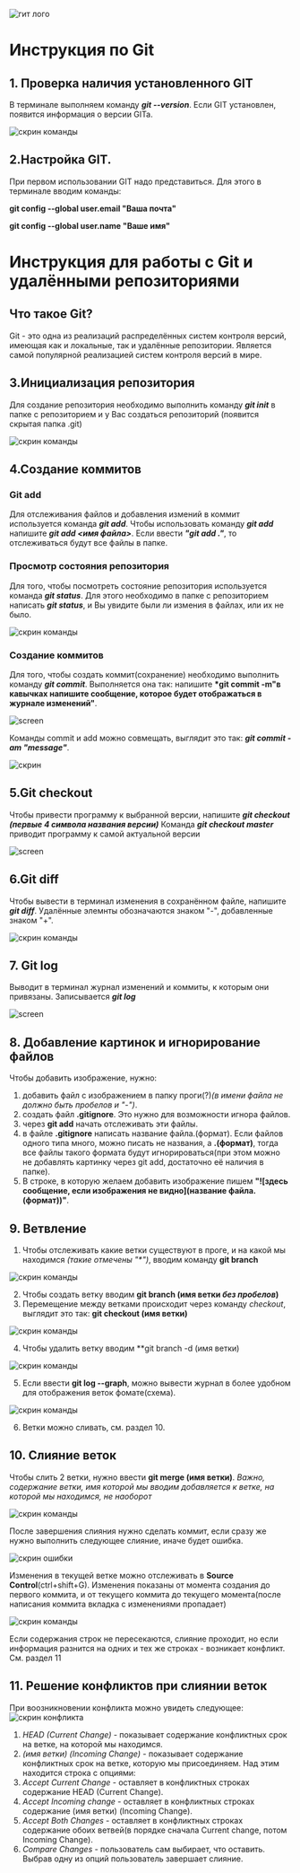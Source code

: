 ![гит лого](Git-Logo-2Color.png) 
# Инструкция по Git 
## 1. Проверка наличия установленного GIT
В терминале выполняем команду __*git --version*__. Если GIT установлен, появится информация о версии GITa.

![скрин команды](gitVersion.png)

## 2.Настройка GIT.

При первом использовании GIT надо представиться. Для этого в терминале вводим команды:

__git config --global user.email "Ваша почта"__

**git config --global user.name "Ваше имя"**
# Инструкция для работы с Git и удалёнными репозиториями

## Что такое Git?
Git - это одна из реализаций распределённых систем контроля версий, имеющая как и локальные, так и удалённые репозитории. Является самой популярной реализацией систем контроля версий в мире. 
 ## 3.Инициализация репозитория
Для создание репозитория необходимо выполнить команду __*git init*__ в папке с репозиторием и у Вас создаться репозиторий (появится скрытая папка .git)

![скрин команды](gitinit.png)

## 4.Создание коммитов

### Git add
Для отслеживания файлов и добавления измений в коммит используется команда __*git add*__. Чтобы использовать команду __*git add*__ напишите __*git add <имя файла>*__. Если ввести __*"git add ."*__, то отслеживаться будут все файлы в папке.

### Просмотр состояния репозитория
 Для того, чтобы посмотреть состояние репозитория используется команда __*git status*__. Для этого необходимо в папке с репозиторием написать __*git status*__, и Вы увидите были ли измения в файлах, или их не было.

![скрин команды](status.png)

### Создание коммитов
 Для того, чтобы создать коммит(сохранение) необходимо выполнить команду __*git commit*__. Выполняется она так: напишите __*git commit -m"в кавычках напишите сообщение, которое будет отображаться в журнале изменений"__.

![screen](commit_m.PNG)

 Команды commit и add можно совмещать, выглядит это так: __*git commit -am "message"*__.

![скрин](commit.PNG)

## 5.Git checkout
Чтобы привести программу к выбранной версии, напишите __*git checkout (первые 4 символа названия версии)*__
Команда __*git checkout master*__ приводит программу к самой актуальной версии

![screen](checkout.PNG)

## 6.Git diff
Чтобы вывести в терминал изменения в сохранённом файле, напишите __*git diff*__. Удалённые элемнты обозначаются знаком "-", добавленные знаком "+".

![скрин команды](gitDiff.PNG)

## 7. Git log
Выводит в терминал журнал изменений и коммиты, к которым они привязаны. Записывается __*git log*__

![screen](log.PNG)

## 8. Добавление картинок и игнорирование файлов
Чтобы добавить изображение, нужно:
1. добавить файл с изображением в папку проги(?)*(в имени файла не должно быть пробелов и "-")*.
2. создать файл **.gitignore**. Это нужно для возможности игнора файлов.
3. через **git add** начать отслеживать эти файлы.
4. в файле **.gitignore** написать название файла.(формат). Если файлов одного типа много, можно писать не названия, а **.(формат)**, тогда все файлы такого формата будут игнорироваться(при этом можно не добавлять картинку через git add, достаточно её наличия в папке).
5. В строке, в которую желаем добавить изображение пишем **"![здесь сообщение, если изображения не видно](название файла.(формат))"**.
## 9. Ветвление
1. Чтобы отслеживать какие ветки существуют в проге, и на какой мы находимся _(такие отмечены "*")_, вводим команду **git branch**

![cкрин команды](branches.png)

2. Чтобы создать ветку вводим **git branch (имя ветки _без пробелов_)**
3. Перемещение между ветками происходит через команду *checkout*, выглядит это так: **git checkout (имя ветки)**

![cкрин команды](branchCheckout.png)

4. Чтобы удалить ветку вводим **git branch -d (имя ветки)

![скрин команды](deleteBranches.png)

5. Если ввести **git log --graph**, можно вывести журнал в более удобном для отображения веток фомате(схема).

![скрин команды](gitLogGraph.png)

6. Ветки можно сливать, см. раздел 10.
## 10. Слияние веток
 Чтобы слить 2 ветки, нужно ввести **git merge (имя ветки)**. *Важно, содержание ветки, имя которой мы вводим добавляется к ветке, на которой мы находимся, не наоборот*

![скрин команды](mergeNoConflict.png)

После завершения слияния нужно сделать коммит, если сразу же нужно выполнить следующее слияние, иначе будет ошибка.

![скрин ошибки](mergeError.png)

 Изменения в текущей ветке можно отслеживать в **Source Control**(ctrl+shift+G). Изменения показаны от момента создания до первого коммита, и от текущего коммита до текущего момента(после написания коммита вкладка с изменениями пропадает)

 ![скрин команды](SCchanges.png)

Если содержания строк не пересекаются, слияние проходит, но если информация разнится на одних и тех же строках - возникает конфликт. См. раздел 11
## 11. Решение конфликтов при слиянии веток
При воозникновении конфликта можно увидеть следующее:
![скрин конфликта](conlictSS.png)
1. *HEAD (Current Change)* - показывает содержание конфликтных срок на ветке, на которой мы находимся.
2. *(имя ветки) (Incoming Change)* - показывает содержание конфликтных срок на ветке, которую мы присоединяем.
Над этим находится строка с опциями:
1. *Accept Current Change* - оставляет в конфликтных строках содержание HEAD (Current Change).
2. *Accept Incoming change* - оставляет в конфликтных строках содержание (имя ветки) (Incoming Change).
3. *Accept Both Changes* - оставляет в конфликтных строках содержание обоих ветвей(в порядке сначала Current change, потом Incoming Change).
4. *Compare Changes* - пользователь сам выбирает, что оставить.
Выбрав одну из опций пользователь завершает слияние.